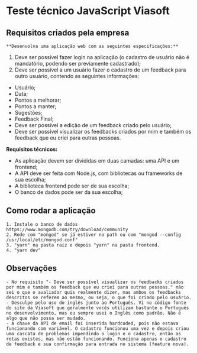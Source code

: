 # Teste técnico JavaScript Viasoft
## Requisitos criados pela empresa
    **Desenvolva uma aplicação web com as seguintes especificações:**

1. Deve ser possível fazer login na aplicação (o cadastro de usuário não é mandatório, podendo ser previamente cadastrado);
2. Deve ser possível a um usuário fazer o cadastro de um feedback para outro usuário, contendo as seguintes informações:
- Usuário;
- Data;
- Pontos a melhorar;
- Pontos a manter;
- Sugestões;
- Feedback Final;
- Deve ser possível a edição de um feedback criado pelo usuário;
- Deve ser possível visualizar os feedbacks criados por mim e também os feedback que eu criei para outras pessoas.

**Requisitos técnicos:**

- As aplicação devem ser divididas em duas camadas: uma API e um frontend;
- A API deve ser feita com Node.js, com bibliotecas ou frameworks de sua escolha;
- A biblioteca frontend pode ser de sua escolha;
- O banco de dados pode ser da sua escolha;

## Como rodar a aplicação
    1. Instale o banco de dados https://www.mongodb.com/try/download/community
    2. Rode com "mongod" se já estiver no path ou com "mongod --config /usr/local/etc/mongod.conf"
    3. "yarn" na pasta raiz e depois "yarn" na pasta frontend.
    4. "yarn dev"

## Observações
    - No requisito "- Deve ser possível visualizar os feedbacks criados por mim e também os feedback que eu criei para outras pessoas." não sei o que o avaliador quis realmente dizer, mas ambos os feedbacks descritos se referem ao mesmo, ou seja, o que foi criado pelo usuário.
    - Desculpe pelo uso do inglês junto ao Português. Vi no código fonte do site da Viasoft que geralmente vocês utilizam bastante o Português no desenvolvimento, mas eu sempre usei o Inglês como padrão. Não é algo que não possa ser mudado.
    - A chave da API de email foi inserida hardcoded, pois não estava funcionando com variável. O cadastro funcionou uma vez e depois criou uma cascata de problemas impendindo o login e o cadastro, então as rotas existes, mas não estão funcionando. Funciona apenas o cadastro de feedback e sua confirmação para entrada no sistema (feature nova).